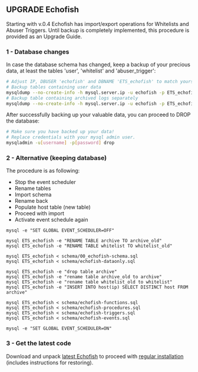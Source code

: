 ## UPGRADE Echofish

Starting with v.0.4 Echofish has import/export operations for Whitelists and Abuser Triggers. Until backup is completely implemented, this procedure is provided as an Upgrade Guide.

### 1 - Database changes

In case the database schema has changed, keep a backup of your precious data, at least the tables 'user', 'whitelist' and 'abuser_trigger':

```sh
# Adjust IP, DBUSER 'echofish' and DBNAME 'ETS_echofish' to match yours
# Backup tables containing user data
mysqldump --no-create-info -h mysql.server.ip -u echofish -p ETS_echofish user whitelist abuser_trigger > userdata.sql
# Backup table containing archived logs separately
mysqldump --no-create-info -h mysql.server.ip -u echofish -p ETS_echofish archive > archivedata.sql
``` 

After successfully backing up your valuable data, you can proceed to DROP the database:

```sh
# Make sure you have backed up your data!
# Replace credentials with your mysql admin user. 
mysqladmin -u[username] -p[password] drop 
```
### 2 - Alternative (keeping database)
The procedure is as following:

  * Stop the event scheduler
  * Rename tables
  * Import schema
  * Rename back
  * Populate host table (new table)
  * Proceed with import
  * Activate event schedule again

```
mysql -e "SET GLOBAL EVENT_SCHEDULER=OFF"

mysql ETS_echofish -e "RENAME TABLE archive TO archive_old"
mysql ETS_echofish -e "RENAME TABLE whitelist TO whitelist_old"

mysql ETS_echofish < schema/00_echofish-schema.sql
mysql ETS_echofish < schema/echofish-dataonly.sql

mysql ETS_echofish -e "drop table archive"
mysql ETS_echofish -e "rename table archive_old to archive"
mysql ETS_echofish -e "rename table whitelist_old to whitelist"
mysql ETS_echofish -e "INSERT INTO host(ip) SELECT DISTINCT host FROM archive"

mysql ETS_echofish < schema/echofish-functions.sql
mysql ETS_echofish < schema/echofish-procedures.sql
mysql ETS_echofish < schema/echofish-triggers.sql
mysql ETS_echofish < schema/echofish-events.sql

mysql -e "SET GLOBAL EVENT_SCHEDULER=ON"
```


### 3 - Get the latest code

Download and unpack [latest Echofish](https://github.com/echothrust/echofish/archive/master.tar.gz) to proceed with [regular installation](https://github.com/echothrust/echofish/blob/master/INSTALL.md) (includes instructions for restoring).
